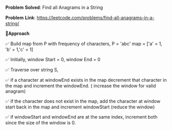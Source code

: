 𝐏𝐫𝐨𝐛𝐥𝐞𝐦 𝐒𝐨𝐥𝐯𝐞𝐝: Find all Anagrams in a String

𝐏𝐫𝐨𝐛𝐥𝐞𝐦 𝐋𝐢𝐧𝐤: https://leetcode.com/problems/find-all-anagrams-in-a-string/



📌𝐀𝐩𝐩𝐫𝐨𝐚𝐜𝐡

✅ Build map from P with frequency of characters, P = 'abc' map = ['a' = 1, 'b' = 1,'c' = 1]

✅ Initially, window Start = 0, window End = 0

✅ Traverse over string S,

✅ if a character at windowEnd exists in the map decrement that character in the map and increment the windowEnd. ( increase the window for valid anagram)

✅ if the character does not exist in the map, add the character at window start back in the map and increment windowStart (reduce the window)

✅ if windowStart and windowEnd are at the same index, increment both since the size of the window is 0.
